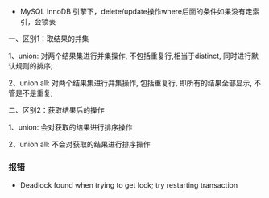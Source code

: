 ### 
- MySQL InnoDB 引擎下，delete/update操作where后面的条件如果没有走索引，会锁表


一、区别1：取结果的并集

1、union: 对两个结果集进行并集操作, 不包括重复行,相当于distinct, 同时进行默认规则的排序;

2、union all: 对两个结果集进行并集操作, 包括重复行, 即所有的结果全部显示, 不管是不是重复;

二、区别2：获取结果后的操作

1、union: 会对获取的结果进行排序操作

2、union all: 不会对获取的结果进行排序操作


### 报错
- Deadlock found when trying to get lock; try restarting transaction